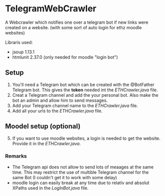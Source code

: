 # TelegramWebCrawler
A Webcrawler which notifies one over a telegram bot if new links were created on a website. (with some sort of auto login for ethz moodle websites)

Libraris used:
- jsoup 1.13.1
- htmlunit 2.37.0 (only needed for moodle "login bot")

## Setup
1. You'll  need a Telegram bot which can be created with the @BotFather Telegram bot. This gives the **token** needed int the *ETHCrawler.java* file.
2. Creat a Telegram channel and add the your personal bot. Also make the bot an admin and allow him to send messages.
3. Add your Telegram channel name to the *ETHCrawler.java* file.
4. Add all your urls to the *ETHCrawler.java* file.

## Moodel setup (optional)
5. If you want to use moodle websites, a login is needed to get the website. Provide it in the *ETHCrawler.java*.

### Remarks
- The Telegram api does not allow to send lots of meaages at the same time. This may restrict the use of multible Telegram channel for the same Bot (I couldn't get it to work with some delay) 
- moodle login can easily break at any time due to relativ and absolut XPaths used in the *LogInBot.java* file.
